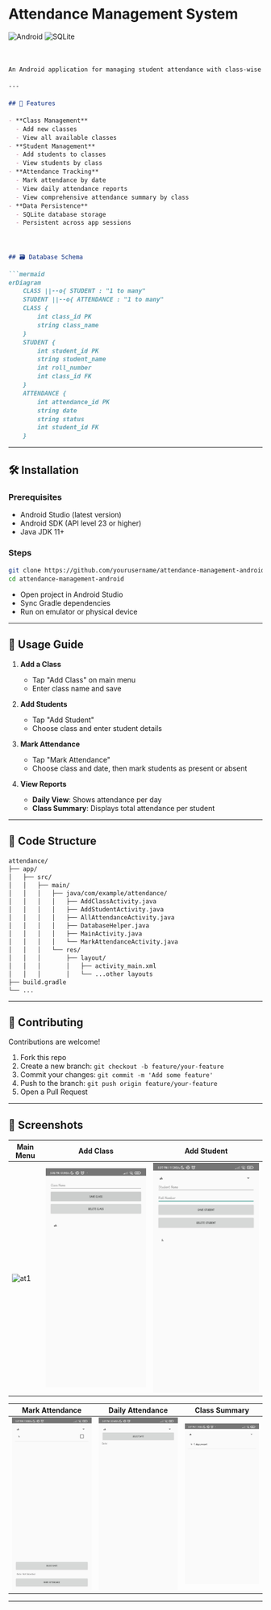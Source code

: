 # Attendance Management System

![Android](https://img.shields.io/badge/Android-3DDC84?style=for-the-badge&logo=android&logoColor=white)
![SQLite](https://img.shields.io/badge/SQLite-07405E?style=for-the-badge&logo=sqlite&logoColor=white)
````markdown


An Android application for managing student attendance with class-wise tracking and date-wise filtering capabilities.

---

## 🚀 Features

- **Class Management**
  - Add new classes
  - View all available classes
- **Student Management**
  - Add students to classes
  - View students by class
- **Attendance Tracking**
  - Mark attendance by date
  - View daily attendance reports
  - View comprehensive attendance summary by class
- **Data Persistence**
  - SQLite database storage
  - Persistent across app sessions



## 🗃️ Database Schema

```mermaid
erDiagram
    CLASS ||--o{ STUDENT : "1 to many"
    STUDENT ||--o{ ATTENDANCE : "1 to many"
    CLASS {
        int class_id PK
        string class_name
    }
    STUDENT {
        int student_id PK
        string student_name
        int roll_number
        int class_id FK
    }
    ATTENDANCE {
        int attendance_id PK
        string date
        string status
        int student_id FK
    }
````

---

## 🛠️ Installation

### Prerequisites

* Android Studio (latest version)
* Android SDK (API level 23 or higher)
* Java JDK 11+

### Steps

```bash
git clone https://github.com/yourusername/attendance-management-android.git
cd attendance-management-android
```

* Open project in Android Studio
* Sync Gradle dependencies
* Run on emulator or physical device

---

## 📖 Usage Guide

1. **Add a Class**

   * Tap "Add Class" on main menu
   * Enter class name and save

2. **Add Students**

   * Tap "Add Student"
   * Choose class and enter student details

3. **Mark Attendance**

   * Tap "Mark Attendance"
   * Choose class and date, then mark students as present or absent

4. **View Reports**

   * **Daily View**: Shows attendance per day
   * **Class Summary**: Displays total attendance per student

---

## 📂 Code Structure

```
attendance/
├── app/
│   ├── src/
│   │   ├── main/
│   │   │   ├── java/com/example/attendance/
│   │   │   │   ├── AddClassActivity.java
│   │   │   │   ├── AddStudentActivity.java
│   │   │   │   ├── AllAttendanceActivity.java
│   │   │   │   ├── DatabaseHelper.java
│   │   │   │   ├── MainActivity.java
│   │   │   │   └── MarkAttendanceActivity.java
│   │   │   └── res/
│   │   │       ├── layout/
│   │   │       │   ├── activity_main.xml
│   │   │       │   └── ...other layouts
├── build.gradle
└── ...
```

---

## 🤝 Contributing

Contributions are welcome!

1. Fork this repo
2. Create a new branch: `git checkout -b feature/your-feature`
3. Commit your changes: `git commit -m 'Add some feature'`
4. Push to the branch: `git push origin feature/your-feature`
5. Open a Pull Request

---

## 📱 Screenshots

| Main Menu | Add Class | Add Student |
|-----------|-----------|-------------|
| ![at1](https://github.com/user-attachments/assets/a8e80603-53d1-4bcc-b45e-2947c18d6385) | ![Add Class](https://github.com/murali127/Attendace_application/blob/2d9667e81be98b0242d34c86b5f3b4238694b580/at2.jpg?raw=true) | ![Add Student](https://github.com/murali127/Attendace_application/blob/2d9667e81be98b0242d34c86b5f3b4238694b580/at3.jpg?raw=true) |

| Mark Attendance | Daily Attendance | Class Summary |
|-----------------|------------------|---------------|
| ![Mark Attendance](https://github.com/murali127/Attendace_application/blob/2d9667e81be98b0242d34c86b5f3b4238694b580/at4.jpg?raw=true) | ![Daily View](https://github.com/murali127/Attendace_application/blob/2d9667e81be98b0242d34c86b5f3b4238694b580/at5.jpg?raw=true) | ![Class Summary](https://github.com/murali127/Attendace_application/blob/2d9667e81be98b0242d34c86b5f3b4238694b580/at6.jpg?raw=true) |

---

